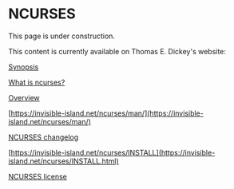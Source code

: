 # NCURSES

This page is under construction.

This content is currently available on Thomas E. Dickey's website:

[Synopsis](https://invisible-island.net/ncurses/ncurses.html)

[What is ncurses?](https://invisible-island.net/ncurses/ncurses.faq.html)

[Overview](https://invisible-island.net/ncurses/announce.html)

[https://invisible-island.net/ncurses/man/](https://invisible-island.net/ncurses/man/)

[NCURSES changelog](https://invisible-island.net/ncurses/NEWS.html)

[https://invisible-island.net/ncurses/INSTALL](https://invisible-island.net/ncurses/INSTALL.html)

[NCURSES license](https://invisible-island.net/ncurses/ncurses-license.html)
